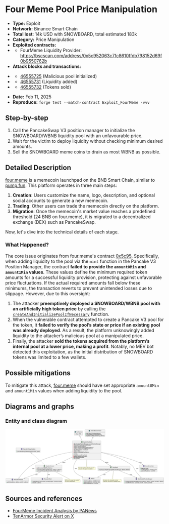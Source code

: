 
# Four Meme Pool Price Manipulation
- **Type:** Exploit
- **Network:** Binance Smart Chain
- **Total lost**: 14k USD with SNOWBOARD, total estimated 183k
- **Category:** Price Manipulation
- **Exploited contracts:**
- - FourMeme Liquidity Provider: https://bscscan.com/address/0x5c952063c7fc8610ffdb798152d69f0b9550762b
- **Attack blocks and transactions:** 

* * [46555725](https://bscscan.com/tx/0x4235b006b94a79219181623a173a8a6aadacabd01d6619146ffd6fbcbb206dff) (Malicious pool initialized)
* * [46555731](https://bscscan.com/tx/0xe0daa3bf68c1a714f255294bd829ae800a381624417ed4b474b415b9d2efeeb5) (Liquidity added)
* * [46555732](https://bscscan.com/tx/0x2902f93a0e0e32893b6d5c907ee7bb5dabc459093efa6dbc6e6ba49f85c27f61) (Tokens sold)

- **Date:** Feb 11, 2025
- **Reproduce:** `forge test --match-contract Exploit_FourMeme -vvv`

## Step-by-step 
1. Call the PancakeSwap V3 position manager to initialize the SNOWBOARD/WBNB liquidity pool with an unfavourable price.
2. Wait for the victim to deploy liquidity without checking minimum desired amounts.
3. Sell the SNOWBOARD meme coins to drain as most WBNB as possible.

## Detailed Description

[four.meme]() is a memecoin launchpad on the BNB Smart Chain, similar to [pump.fun](). This platform operates in three main steps:

1. **Creation**: Users customize the name, logo, description, and optional social accounts to generate a new memecoin.
2. **Trading**: Other users can trade the memecoin directly on the platform.
3. **Migration**: Once the memecoin's market value reaches a predefined threshold (24 BNB on four.meme), it is migrated to a decentralized exchange (DEX) such as PancakeSwap.

Now, let's dive into the technical details of each stage.

### What Happened?

The core issue originates from four.meme's contract [0x5c95](https://bscscan.com/address/0x5c952063c7fc8610ffdb798152d69f0b9550762b). Specifically, when adding liquidity to the pool via the `mint` function in the Pancake V3 Position Manager, the contract **failed to provide the `amount0Min` and `amount1Min` values**. These values define the minimum required token amounts for a successful liquidity provision, protecting against unfavorable price fluctuations. If the actual required amounts fall below these minimums, the transaction reverts to prevent unintended losses due to slippage. However, due to this oversight:

1. The attacker **preemptively deployed a SNOWBOARD/WBNB pool with an artificially high token price** by calling the [`createAndInitializePoolIfNecessary`](https://docs.uniswap.org/contracts/v3/reference/periphery/base/PoolInitializer) function.
2. When the vulnerable contract attempted to create a Pancake V3 pool for the token, it **failed to verify the pool’s state or price if an existing pool was already deployed**. As a result, the platform unknowingly added liquidity to the attacker’s malicious pool at a manipulated price.
3. Finally, the attacker **sold the tokens acquired from the platform’s internal pool at a lower price, making a profit**. Notably, no MEV bot detected this exploitation, as the initial distribution of SNOWBOARD tokens was limited to a few wallets.


## Possible mitigations

To mitigate this attack, [four.meme]() should have set appropriate `amount0Min` and `amount1Min` values when adding liquidity to the pool.

## Diagrams and graphs

### Entity and class diagram
![PlantUML](./FourMemeExploitDiagram.png)

## Sources and references
- [FourMeme Incident Analysis by PANews](https://followin.io/en/feed/16280900)
- [TenArmor Security Alert on X](https://x.com/TenArmorAlert/status/1889515007404286019)